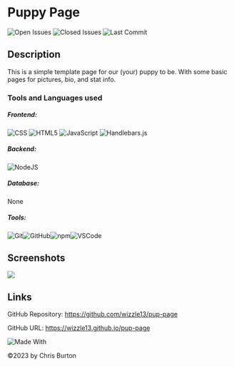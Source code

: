 
  # Puppy Page
  

  ![Open Issues](https://img.shields.io/github/issues-raw/wizzle13/pup-page?style=plastic)
  ![Closed Issues](https://img.shields.io/github/issues-closed-raw/wizzle13/pup-page?label=Closed%20Issues&style=plastic)
  ![Last Commit](https://img.shields.io/github/last-commit/wizzle13/pup-page?style=plastic)
  
  ## Description
  This is a simple template page for our (your) puppy to be.  With some basic pages for pictures, bio, and stat info.  

  ### Tools and Languages used
  ##### Frontend:
  ![CSS](https://img.shields.io/badge/CSS3-1572B6?style=plastic&logo=css3&logoColor=white)
  ![HTML5](https://img.shields.io/badge/HTML5-E34F26?style=plastic&logo=html5&logoColor=white)
  ![JavaScript](https://img.shields.io/badge/-JavaScript-F7DF1E?style=plastic&logo=Javascript&logoColor=white)
  ![Handlebars.js](https://img.shields.io/badge/Handlebars.js-000000?plastic&logo=handlebars.js&logoColor=white) 
  ##### Backend:
  ![NodeJS](https://img.shields.io/badge/Node.js-43853D?style=plastic&logo=node.js&logoColor=white)
  ##### Database:
  None
  ##### Tools:
  ![Git](https://img.shields.io/badge/Git-F05032?plastic&logo=Git&logoColor=white)![GitHub](https://img.shields.io/badge/GitHub-181717?plastic&logo=GitHub&logoColor=white)![npm](https://img.shields.io/badge/npm-CB3837?plastic&logo=npm&logoColor=white)![VSCode](https://img.shields.io/badge/VSCode-007ACC?plastic&logo=visualstudiocode&logoColor=white)
  
  
   ## Screenshots
  <img src="/screenshot">


  ## Links
  GitHub Repository: https://github.com/wizzle13/pup-page

  GitHub URL: https://wizzle13.github.io/pup-page


![Made With](https://img.shields.io/badge/Made%20with-Ultimate%20README%20Generator-blue?style=plastic)

  &copy;2023 by Chris Burton
